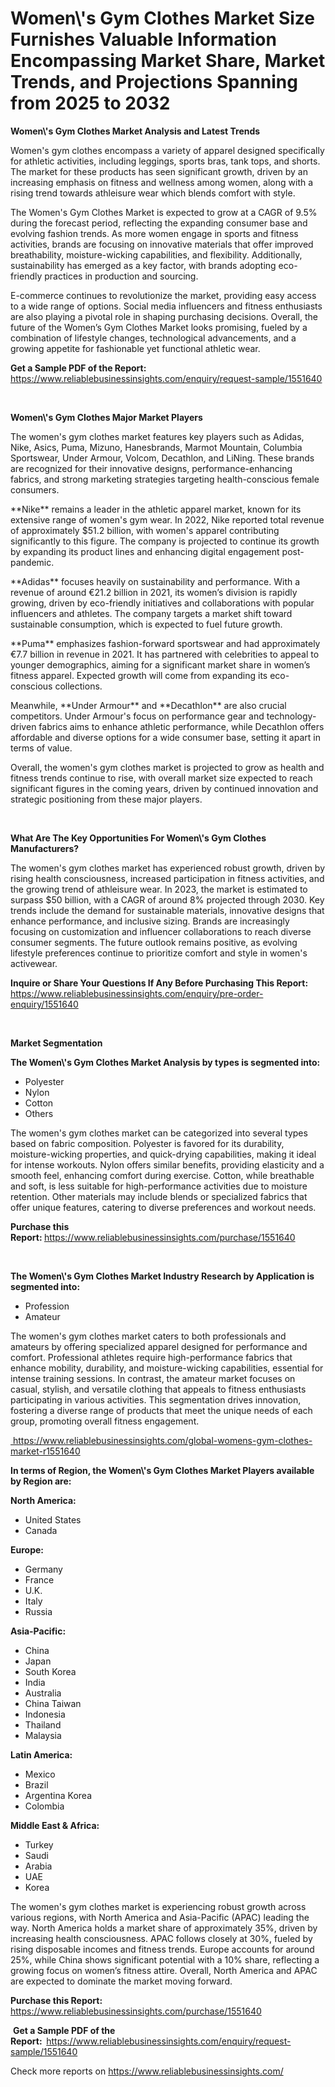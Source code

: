 <p><h1>Women\'s Gym Clothes Market Size Furnishes Valuable Information Encompassing Market Share, Market Trends, and Projections Spanning from 2025 to 2032</h1></p><p><strong>Women\'s Gym Clothes Market Analysis and Latest Trends</strong></p>
<p><p>Women's gym clothes encompass a variety of apparel designed specifically for athletic activities, including leggings, sports bras, tank tops, and shorts. The market for these products has seen significant growth, driven by an increasing emphasis on fitness and wellness among women, along with a rising trend towards athleisure wear which blends comfort with style.</p><p>The Women's Gym Clothes Market is expected to grow at a CAGR of 9.5% during the forecast period, reflecting the expanding consumer base and evolving fashion trends. As more women engage in sports and fitness activities, brands are focusing on innovative materials that offer improved breathability, moisture-wicking capabilities, and flexibility. Additionally, sustainability has emerged as a key factor, with brands adopting eco-friendly practices in production and sourcing.</p><p>E-commerce continues to revolutionize the market, providing easy access to a wide range of options. Social media influencers and fitness enthusiasts are also playing a pivotal role in shaping purchasing decisions. Overall, the future of the Women’s Gym Clothes Market looks promising, fueled by a combination of lifestyle changes, technological advancements, and a growing appetite for fashionable yet functional athletic wear.</p></p>
<p><strong>Get a Sample PDF of the Report:&nbsp;</strong> <a href="https://www.reliablebusinessinsights.com/enquiry/request-sample/1551640?utm_campaign=2199&utm_medium=2&utm_source=Github&utm_content=ia&utm_term=09022025&utm_id=womens-gym-clothes">https://www.reliablebusinessinsights.com/enquiry/request-sample/1551640</a></p>
<p>&nbsp;</p>
<p><strong>Women\'s Gym Clothes Major Market Players</strong></p>
<p><p>The women's gym clothes market features key players such as Adidas, Nike, Asics, Puma, Mizuno, Hanesbrands, Marmot Mountain, Columbia Sportswear, Under Armour, Volcom, Decathlon, and LiNing. These brands are recognized for their innovative designs, performance-enhancing fabrics, and strong marketing strategies targeting health-conscious female consumers.</p><p>**Nike** remains a leader in the athletic apparel market, known for its extensive range of women's gym wear. In 2022, Nike reported total revenue of approximately $51.2 billion, with women's apparel contributing significantly to this figure. The company is projected to continue its growth by expanding its product lines and enhancing digital engagement post-pandemic.</p><p>**Adidas** focuses heavily on sustainability and performance. With a revenue of around €21.2 billion in 2021, its women’s division is rapidly growing, driven by eco-friendly initiatives and collaborations with popular influencers and athletes. The company targets a market shift toward sustainable consumption, which is expected to fuel future growth.</p><p>**Puma** emphasizes fashion-forward sportswear and had approximately €7.7 billion in revenue in 2021. It has partnered with celebrities to appeal to younger demographics, aiming for a significant market share in women’s fitness apparel. Expected growth will come from expanding its eco-conscious collections.</p><p>Meanwhile, **Under Armour** and **Decathlon** are also crucial competitors. Under Armour's focus on performance gear and technology-driven fabrics aims to enhance athletic performance, while Decathlon offers affordable and diverse options for a wide consumer base, setting it apart in terms of value.</p><p>Overall, the women's gym clothes market is projected to grow as health and fitness trends continue to rise, with overall market size expected to reach significant figures in the coming years, driven by continued innovation and strategic positioning from these major players.</p></p>
<p>&nbsp;</p>
<p><strong>What Are The Key Opportunities For Women\'s Gym Clothes Manufacturers?</strong></p>
<p><p>The women's gym clothes market has experienced robust growth, driven by rising health consciousness, increased participation in fitness activities, and the growing trend of athleisure wear. In 2023, the market is estimated to surpass $50 billion, with a CAGR of around 8% projected through 2030. Key trends include the demand for sustainable materials, innovative designs that enhance performance, and inclusive sizing. Brands are increasingly focusing on customization and influencer collaborations to reach diverse consumer segments. The future outlook remains positive, as evolving lifestyle preferences continue to prioritize comfort and style in women's activewear.</p></p>
<p><strong>Inquire or Share Your Questions If Any Before Purchasing This Report:</strong> <a href="https://www.reliablebusinessinsights.com/enquiry/pre-order-enquiry/1551640?utm_campaign=2199&utm_medium=2&utm_source=Github&utm_content=ia&utm_term=09022025&utm_id=womens-gym-clothes">https://www.reliablebusinessinsights.com/enquiry/pre-order-enquiry/1551640</a></p>
<p>&nbsp;</p>
<p><strong>Market Segmentation</strong></p>
<p><strong>The Women\'s Gym Clothes Market Analysis by types is segmented into:</strong></p>
<p><ul><li>Polyester</li><li>Nylon</li><li>Cotton</li><li>Others</li></ul></p>
<p><p>The women's gym clothes market can be categorized into several types based on fabric composition. Polyester is favored for its durability, moisture-wicking properties, and quick-drying capabilities, making it ideal for intense workouts. Nylon offers similar benefits, providing elasticity and a smooth feel, enhancing comfort during exercise. Cotton, while breathable and soft, is less suitable for high-performance activities due to moisture retention. Other materials may include blends or specialized fabrics that offer unique features, catering to diverse preferences and workout needs.</p></p>
<p><strong>Purchase this Report:&nbsp;</strong><a href="https://www.reliablebusinessinsights.com/purchase/1551640?utm_campaign=2199&utm_medium=2&utm_source=Github&utm_content=ia&utm_term=09022025&utm_id=womens-gym-clothes">https://www.reliablebusinessinsights.com/purchase/1551640</a></p>
<p>&nbsp;</p>
<p><strong>The Women\'s Gym Clothes Market Industry Research by Application is segmented into:</strong></p>
<p><ul><li>Profession</li><li>Amateur</li></ul></p>
<p><p>The women's gym clothes market caters to both professionals and amateurs by offering specialized apparel designed for performance and comfort. Professional athletes require high-performance fabrics that enhance mobility, durability, and moisture-wicking capabilities, essential for intense training sessions. In contrast, the amateur market focuses on casual, stylish, and versatile clothing that appeals to fitness enthusiasts participating in various activities. This segmentation drives innovation, fostering a diverse range of products that meet the unique needs of each group, promoting overall fitness engagement.</p></p>
<p><a href="https://www.reliablebusinessinsights.com/global-womens-gym-clothes-market-r1551640?utm_campaign=2199&utm_medium=2&utm_source=Github&utm_content=ia&utm_term=09022025&utm_id=womens-gym-clothes">&nbsp;https://www.reliablebusinessinsights.com/global-womens-gym-clothes-market-r1551640</a></p>
<p><strong>In terms of Region, the Women\'s Gym Clothes Market Players available by Region are:</strong></p>
<p>
    <p> <strong> North America: </strong>
        <ul>
            <li>United States</li>
            <li>Canada</li>
        </ul>
        </p> 
    <p> <strong> Europe: </strong>
        <ul>
            <li>Germany</li>
            <li>France</li>
            <li>U.K.</li>
            <li>Italy</li>
            <li>Russia</li>
        </ul>
        </p> 
    <p> <strong> Asia-Pacific: </strong>
        <ul>
            <li>China</li>
            <li>Japan</li>
            <li>South Korea</li>
            <li>India</li>
            <li>Australia</li>
            <li>China Taiwan</li>
            <li>Indonesia</li>
            <li>Thailand</li>
            <li>Malaysia</li>
        </ul>
        </p> 
    <p> <strong> Latin America: </strong>
        <ul>
            <li>Mexico</li>
            <li>Brazil</li>
            <li>Argentina Korea</li>
            <li>Colombia</li>
        </ul>
        </p> 
    <p> <strong> Middle East & Africa: </strong>
        <ul>
            <li>Turkey</li>
            <li>Saudi</li>
            <li>Arabia</li>
            <li>UAE</li>
            <li>Korea</li>
        </ul>
    </p>
    </p>
<p><p>The women's gym clothes market is experiencing robust growth across various regions, with North America and Asia-Pacific (APAC) leading the way. North America holds a market share of approximately 35%, driven by increasing health consciousness. APAC follows closely at 30%, fueled by rising disposable incomes and fitness trends. Europe accounts for around 25%, while China shows significant potential with a 10% share, reflecting a growing focus on women’s fitness attire. Overall, North America and APAC are expected to dominate the market moving forward.</p></p>
<p><strong>Purchase this Report: </strong><a href="https://www.reliablebusinessinsights.com/purchase/1551640?utm_campaign=2199&utm_medium=2&utm_source=Github&utm_content=ia&utm_term=09022025&utm_id=womens-gym-clothes">https://www.reliablebusinessinsights.com/purchase/1551640</a></p>
<p>&nbsp;<strong>Get a Sample PDF of the Report:&nbsp;&nbsp;</strong><a href="https://www.reliablebusinessinsights.com/enquiry/request-sample/1551640?utm_campaign=2199&utm_medium=2&utm_source=Github&utm_content=ia&utm_term=09022025&utm_id=womens-gym-clothes">https://www.reliablebusinessinsights.com/enquiry/request-sample/1551640</a></p>
<p><strong></strong></p>
<p>Check more reports on <a href="https://www.reliablebusinessinsights.com/?utm_campaign=2199&utm_medium=2&utm_source=Github&utm_content=ia&utm_term=09022025&utm_id=womens-gym-clothes">https://www.reliablebusinessinsights.com/</a></p>